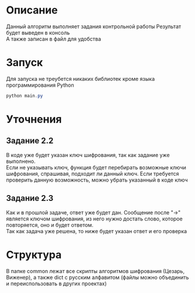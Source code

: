 # Описание
Данный алгоритм выполняет задания контрольной работы
Результат будет выведен в консоль<br>
А также записан в файл для удобства

# Запуск
Для запуска не треубется никаких библиотек кроме языка программирования Python

```powershell
python main.py
```

# Уточнения
## Задание 2.2
В коде уже будет указан ключ шифрования, так как задание уже выполнено. <br>
Если не указывать ключ, функция будет перебирать возможные ключи шифрования, спрашивая, подходит ли данный ключ. Если требуется проверить данную возможность, можно убрать указанный в коде ключ
## Задание 2.3
Как и в прошлой задаче, ответ уже будет дан. Сообщение после "->" является ключом шифрования, из него нужно достать слово, которое повторяется, оно и будет ответом.<br>
Так как задача уже решена, то ниже будет указан ответ и его проверка 


# Структура
В папке common лежат все скрипты алгоритмов шифрования (Цезарь, Виженер), а также dict с русским алфавитом (файлы можно объединить и переиспользовать в других проектах)
